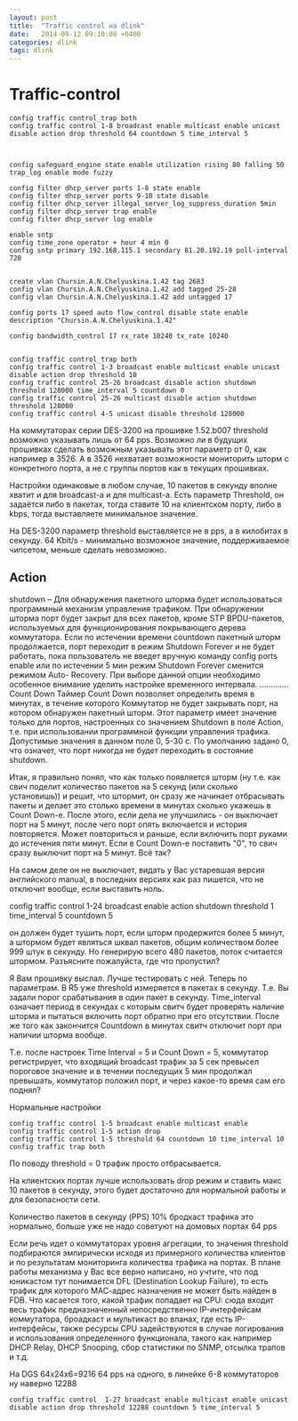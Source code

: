 ```yaml
---
layout: post
title:  "Traffic control на dlink"
date:   2014-09-12 09:10:08 +0400
categories: dlink
tags: dlink
---
```


# Traffic-control
```
config traffic control_trap both
config traffic control 1-8 broadcast enable multicast enable unicast disable action drop threshold 64 countdown 5 time_interval 5



config safeguard_engine state enable utilization rising 80 falling 50 trap_log enable mode fuzzy

config filter dhcp_server ports 1-8 state enable                              
config filter dhcp_server ports 9-10 state disable                            
config filter dhcp_server illegal_server_log_suppress_duration 5min            
config filter dhcp_server trap enable                                          
config filter dhcp_server log enable 

enable sntp                                                                    
config time_zone operator + hour 4 min 0
config sntp primary 192.168.115.1 secondary 81.20.192.19 poll-interval 720


create vlan Chursin.A.N.Chelyuskina.1.42 tag 2683
config vlan Chursin.A.N.Chelyuskina.1.42 add tagged 25-28
config vlan Chursin.A.N.Chelyuskina.1.42 add untagged 17 

config ports 17 speed auto flow_control disable state enable description "Chursin.A.N.Chelyuskina.1.42"

config bandwidth_control 17 rx_rate 10240 tx_rate 10240


config traffic control_trap both
config traffic control 1-3 broadcast enable multicast enable unicast disable action drop threshold 10
config traffic control 25-26 broadcast disable action shutdown threshold 128000 time_interval 5 countdown 0
config traffic control 25-26 multicast disable action shutdown threshold 128000
config traffic control 4-5 unicast disable threshold 128000
```

На коммутаторах серии DES-3200 на прошивке 1.52.b007 threshold возможно указывать лишь от 64 pps. Возможно ли в будущих прошивках сделать возможным указывать этот параметр от 0, как например в 3526.
А в 3526 нехватает возможности мониторить шторм с конкретного порта, а не с группы портов как в текущих прошивках.

Настройки одинаковые в любом случае, 10 пакетов в секунду вполне хватит и для broadcast-а и для multicast-а.
Есть параметр Threshold, он задаётся либо в пакетах, тогда ставите 10 на клиентском порту, либо в kbps, тогда выставляете минимальное значение.

На DES-3200 параметр threshold выставляется не в pps, а в килобитах в секунду. 
64 Kbit/s - минимально возможное значение, поддерживаемое чипсетом, меньше сделать невозможно.


## Action
shutdown – Для обнаружения пакетного шторма будет использоваться
программный механизм управления трафиком. При обнаружении шторма
порт будет закрыт для всех пакетов, кроме STP BPDU-пакетов,
используемых для функционирования покрывающего дерева коммутатора.
Если по истечении времени countdown пакетный шторм продолжается, порт
переходит в режим Shutdown Forever и не будет работать, пока пользователь
не введет вручную команду config ports enable или по истечении 5 мин
режим Shutdown Forever сменится режимом Auto- Recovery. При выборе
данной опции необходимо особенное внимание уделить настройке
временного интервала.
.............
Count Down Таймер Count Down позволяет определить время в минутах, в течение
которого Коммутатор не будет закрывать порт, на котором обнаружен
пакетный шторм. Этот параметр имеет значение только для портов,
настроенных со значением Shutdown в поле Action, т.е. при использовании
программной функции управления трафика. Допустимые значения в данном
поле 0, 5-30 с. По умолчанию задано 0, что означет, что порт никогда не
будет переходить в состояние shutdown.


Итак, я правильно понял, что как только появляется шторм (ну т.е. как свич поделит количество пакетов на 5 секунд (или сколько установишь)) и решит, 
что штормит, он сразу же начинает отбрасывать пакеты и делает это столько времени в минутах сколько укажешь в Count Down-е. 
После этого, если дела не улучшились - он выключает порт на 5 минут, после чего порт опять включается и история повторяется. Может повториться и раньше, если включить порт руками до истечения пяти минут. 
Если в Count Down-е поставить "0", то свич сразу выключит порт на 5 минут. Всё так?

На самом деле он не выключает, 
видать у Вас устаревшая версия английского manual, 
в последних версиях как раз пишется, что не отключит вообще, если выставить ноль.

config traffic control 1-24 broadcast enable action shutdown threshold 1 time_interval 5 countdown 5

он должен будет тушить порт, если шторм продержится более 5 минут, а штормом будет являться шквал пакетов, 
общим количеством более 999 штук в секунду. 
Но генерирую всего 480 пакетов, поток считается штормом. Разъясните пожалуйста, где что пропустил? 

Я Вам прошивку выслал. Лучше тестировать с ней. Теперь по параметрам. В R5 уже threshold измеряется в пакетах в секунду. 
Т.е. Вы задали порог срабатывания в один пакет в секунду. 
Time_interval означает период в секундах с которым свитч будет проверять наличие шторма и пытаться включить порт обратно при его отсутствии. 
После же того как закончится Countdown в минутах свитч отключит порт при наличии шторма вообще.


Т.е. после настроек Time Interval = 5 и Count Down = 5, коммутатор регистрирует, что входящий broadcast трафик за 5 сек превысел пороговое значение и в течении последущих 5 мин продолжал превышать,
 коммутатор положил порт, и через какое-то время сам его поднял?

Нормальные настройки
```
config traffic control 1-5 broadcast enable multicast enable
config traffic control 1-5 action drop
config traffic control 1-5 threshold 64 countdown 10 time_interval 10
config traffic trap both
```
По поводу threshold = 0 трафик просто отбрасывается.

На клиентских портах лучше использовать drop режим и ставить макс 10 пакетов в секунду, этого будет достаточно для нормальной работы и для безопасности сети.




Количество пакетов в секунду (PPS)
10% бродкаст трафика это нормально, больше уже не надо
советуют на домовых портах 64 pps 


Если речь идет о коммутаторах уровня агрегации, то значения threshold подбираются эмпирически исходя из примерного количества клиентов и по результатам мониторинга количества трафика на портах. В плане работы механизма у Вас все верно написано, но учтите, что под юникастом тут понимается DFL (Destination Lookup Failure), то есть трафик для которого МАС-адрес назначения не может быть найден в FDB.
Что касается того, какой трафик попадает на CPU: сюда входит весь трафик предназначенный непосредственно IP-интерфейсам коммутатора, броадкаст и мультикаст во вланах, где есть IP-интерфейсы, также ресурсы CPU задействуются в случае логирования и использования определенного функционала, такого как например DHCP Relay, DHCP Snooping, сбор статистики по SNMP, отсылка трапов и т.д.



На DGS
64x24x6=9216
64 pps на одного, в линейке 6-8 коммутаторов
ну наверно 12288

```
config traffic control  1-27 broadcast enable multicast enable unicast disable action drop threshold 12288 countdown 5 time_interval 5
```
